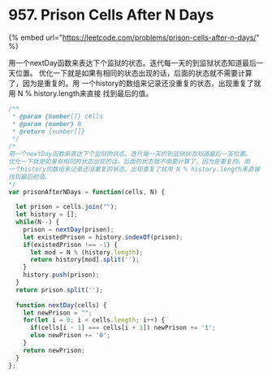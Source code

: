 # 957. Prison Cells After N Days

{% embed url="https://leetcode.com/problems/prison-cells-after-n-days/" %}

用一个nextDay函数来表达下个监狱的状态。迭代每一天的到监狱状态知道最后一天位置。 优化一下就是如果有相同的状态出现的话，后面的状态就不需要计算了，因为是重复的。用 一个history的数组来记录还没重复的状态，出现重复了就用 N % history.length来直接 找到最后的值。

```javascript
/**
 * @param {number[]} cells
 * @param {number} N
 * @return {number[]}
 */
/*
用一个nextDay函数来表达下个监狱的状态。迭代每一天的到监狱状态知道最后一天位置。
优化一下就是如果有相同的状态出现的话，后面的状态就不需要计算了，因为是重复的。用
一个history的数组来记录还没重复的状态，出现重复了就用 N % history.length来直接
找到最后的值。
*/
var prisonAfterNDays = function(cells, N) {
  
  let prison = cells.join("");
  let history = [];
  while(N--) {
    prison = nextDay(prison);
    let existedPrison = history.indexOf(prison);
    if(existedPrison !== -1) {
      let mod = N % (history.length);
      return history[mod].split('');
    }
    history.push(prison);
  }
  return prison.split('');
  
  function nextDay(cells) {
    let newPrison = "";
    for(let i = 0; i < cells.length; i++) {
      if(cells[i - 1] === cells[i + 1]) newPrison += '1';
      else newPrison += '0';
    }
    return newPrison;
  }
};
```

